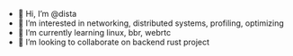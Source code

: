- 👋 Hi, I’m @dista
- 👀 I’m interested in networking, distributed systems, profiling, optimizing
- 🌱 I’m currently learning linux, bbr, webrtc
- 💞️ I’m looking to collaborate on backend rust project

<!---
dista/dista is a ✨ special ✨ repository because its `README.md` (this file) appears on your GitHub profile.
You can click the Preview link to take a look at your changes.
--->
